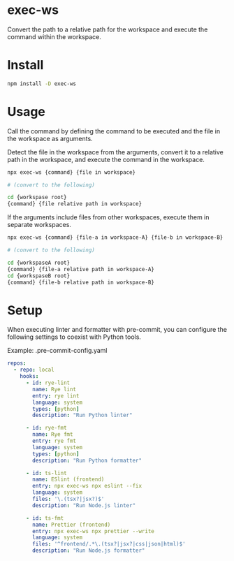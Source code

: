 # exec-ws
Convert the path to a relative path for the workspace and execute the command within the workspace.

# Install

```sh
npm install -D exec-ws
```

# Usage

Call the command by defining the command to be executed and the file in the workspace as arguments.

Detect the file in the workspace from the arguments, convert it to a relative path in the workspace, and execute the command in the workspace.

```sh
npx exec-ws {command} {file in workspace}

# (convert to the following)

cd {workspase root}
{command} {file relative path in workspace}
```


If the arguments include files from other workspaces, execute them in separate workspaces.

```sh
npx exec-ws {command} {file-a in workspace-A} {file-b in workspace-B}

# (convert to the following)

cd {workspaseA root}
{command} {file-a relative path in workspace-A}
cd {workspaseB root}
{command} {file-b relative path in workspace-B}
```

# Setup

When executing linter and formatter with pre-commit, you can configure the following settings to coexist with Python tools.

Example: .pre-commit-config.yaml
```yaml
repos:
  - repo: local
    hooks:
      - id: rye-lint
        name: Rye lint
        entry: rye lint
        language: system
        types: [python]
        description: "Run Python linter"

      - id: rye-fmt
        name: Rye fmt
        entry: rye fmt
        language: system
        types: [python]
        description: "Run Python formatter"

      - id: ts-lint
        name: ESlint (frontend)
        entry: npx exec-ws npx eslint --fix
        language: system
        files: '\.(tsx?|jsx?)$'
        description: "Run Node.js linter"

      - id: ts-fmt
        name: Prettier (frontend)
        entry: npx exec-ws npx prettier --write
        language: system
        files: '^frontend/.*\.(tsx?|jsx?|css|json|html)$'
        description: "Run Node.js formatter"
```